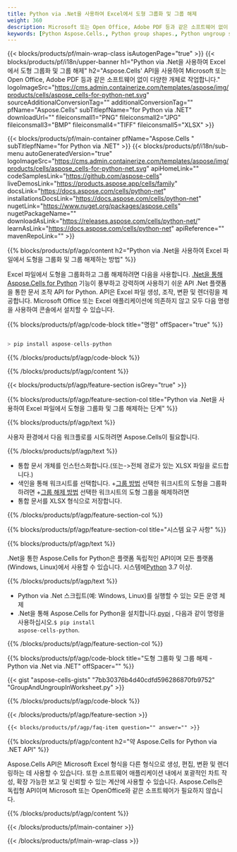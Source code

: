 ```yaml
---
title: Python via .Net을 사용하여 Excel에서 도형 그룹화 및 그룹 해제
weight: 360
description: Microsoft 또는 Open Office, Adobe PDF 등과 같은 소프트웨어 없이 Aspose.Cells' Python via .Net API을 사용하여 개체 그룹화 및 그룹 해제
keywords: [Python Aspose.Cells., Python group shapes., Python ungroup shapes., Python group and ungroup shapes., Python group or ungroup shapes]
---
```

{{< blocks/products/pf/main-wrap-class isAutogenPage="true" >}}
{{< blocks/products/pf/i18n/upper-banner h1="Python via .Net을 사용하여 Excel에서 도형 그룹화 및 그룹 해제" h2="Aspose.Cells\' API을 사용하여 Microsoft 또는 Open Office, Adobe PDF 등과 같은 소프트웨어 없이 다양한 개체로 작업합니다." logoImageSrc="https://cms.admin.containerize.com/templates/aspose/img/products/cells/aspose_cells-for-python-net.svg" sourceAdditionalConversionTag="" additionalConversionTag="" pfName="Aspose.Cells" subTitlepfName="for Python via .NET" downloadUrl="" fileiconsmall1="PNG" fileiconsmall2="JPG" fileiconsmall3="BMP" fileiconsmall4="TIFF" fileiconsmall5="XLSX" >}}

{{< blocks/products/pf/main-container pfName="Aspose.Cells " subTitlepfName="for Python via .NET" >}}
{{< blocks/products/pf/i18n/sub-menu autoGeneratedVersion="true" logoImageSrc="https://cms.admin.containerize.com/templates/aspose/img/products/cells/aspose_cells-for-python-net.svg" apiHomeLink="" codeSamplesLink="https://github.com/aspose-cells" liveDemosLink="https://products.aspose.app/cells/family" docsLink="https://docs.aspose.com/cells/python-net" installationsDocsLink="https://docs.aspose.com/cells/python-net" nugetLink="https://www.nuget.org/packages/aspose.cells" nugetPackageName="" downloadAsLink="https://releases.aspose.com/cells/python-net/" learnAsLink="https://docs.aspose.com/cells/python-net" apiReference="" mavenRepoLink="" >}}

{{% blocks/products/pf/agp/content h2="Python via .Net을 사용하여 Excel 파일에서 도형을 그룹화 및 그룹 해제하는 방법" %}}

 Excel 파일에서 도형을 그룹화하고 그룹 해제하려면 다음을 사용합니다.
 [.Net을 통해 Aspose.Cells for Python](https://pypi.org/project/aspose-cells-python/) 
 기능이 풍부하고 강력하며 사용하기 쉬운 API .Net 플랫폼을 통한 문서 조작 API for Python. API은 Excel 파일 생성, 조작, 변환 및 렌더링을 제공합니다. Microsoft Office 또는 Excel 애플리케이션에 의존하지 않고 모두 다음 명령을 사용하여 콘솔에서 설치할 수 있습니다.

{{% blocks/products/pf/agp/code-block title="명령" offSpacer="true" %}}

```cs

> pip install aspose-cells-python

```

{{% /blocks/products/pf/agp/code-block %}}

{{% /blocks/products/pf/agp/content %}}

{{< blocks/products/pf/agp/feature-section isGrey="true" >}}

{{% blocks/products/pf/agp/feature-section-col title="Python via .Net을 사용하여 Excel 파일에서 도형을 그룹화 및 그룹 해제하는 단계" %}}

{{% blocks/products/pf/agp/text %}}

사용자 환경에서 다음 워크플로를 시도하려면 Aspose.Cells이 필요합니다.

{{% /blocks/products/pf/agp/text %}}

+ 통합 문서 개체를 인스턴스화합니다.(또는->전체 경로가 있는 XLSX 파일을 로드합니다.)
+ 색인을 통해 워크시트를 선택합니다.
 +[그룹 방법](https://reference.aspose.com/cells/python-net/aspose.cells.drawing/shapecollection/group/) 선택한 워크시트의 도형을 그룹화하려면
 +[그룹 해제 방법](https://reference.aspose.com/cells/python-net/aspose.cells.drawing/shapecollection/ungroup/) 선택한 워크시트의 도형 그룹을 해제하려면
+ 통합 문서를 XLSX 형식으로 저장합니다.

{{% /blocks/products/pf/agp/feature-section-col %}}

{{% blocks/products/pf/agp/feature-section-col title="시스템 요구 사항" %}}

{{% blocks/products/pf/agp/text %}}

 .Net을 통한 Aspose.Cells for Python은 플랫폼 독립적인 API이며 모든 플랫폼(Windows, Linux)에서 사용할 수 있습니다. 시스템에[Python](https://www.python.org/downloads/) 3.7 이상.
 
{{% /blocks/products/pf/agp/text %}}

-  Python via .Net 스크립트(예: Windows, Linux)를 실행할 수 있는 모든 운영 체제
-  .Net을 통해 Aspose.Cells for Python을 설치합니다.<a href="https://pypi.org/project/aspose-cells-python/">pypi</a> , 다음과 같이 명령을 사용하십시오.<code>$ pip install aspose-cells-python</code>.

{{% /blocks/products/pf/agp/feature-section-col %}}

{{% blocks/products/pf/agp/code-block title="도형 그룹화 및 그룹 해제 - Python via .Net via .NET" offSpacer="" %}}

{{< gist "aspose-cells-gists" "7bb30376b4d40cdfd596286870fb9752" "GroupAndUngroupInWorksheet.py" >}}

{{% /blocks/products/pf/agp/code-block %}}

{{< /blocks/products/pf/agp/feature-section >}}

    {{< blocks/products/pf/agp/faq-item question="" answer="" >}}
 

<!-- aboutfile Starts -->

{{% blocks/products/pf/agp/content h2="약 Aspose.Cells for Python via .NET API" %}}

Aspose.Cells API은 Microsoft Excel 형식을 다른 형식으로 생성, 편집, 변환 및 렌더링하는 데 사용할 수 있습니다. 또한 소프트웨어 애플리케이션 내에서 포괄적인 차트 작성, 확장 가능한 보고 및 신뢰할 수 있는 계산에 사용할 수 있습니다. Aspose.Cells은 독립형 API이며 Microsoft 또는 OpenOffice와 같은 소프트웨어가 필요하지 않습니다.

{{% /blocks/products/pf/agp/content %}}



<!-- aboutfile Ends -->
<!--
{{< blocks/products/pf/agp/other-supported-section title="Other Supported Splitting Formats" subTitle="Using Python via .NET, One can also split large file into chunks of many other file formats including." >}}

{{< blocks/products/pf/agp/other-supported-section-item href="https://products.aspose.com/cells/net/splitter/ods/" name="ODS" description="OpenDocument Spreadsheet File" >}}
{{< blocks/products/pf/agp/other-supported-section-item href="https://products.aspose.com/cells/net/splitter/xls/" name="XLS" description="Excel Binary Format" >}}
{{< blocks/products/pf/agp/other-supported-section-item href="https://products.aspose.com/cells/net/splitter/xlsb/" name="XLSB" description="Binary Excel Workbook File" >}}
{{< blocks/products/pf/agp/other-supported-section-item href="https://products.aspose.com/cells/net/splitter/xlsm/" name="XLSM" description="Spreadsheet File" >}}

{{< /blocks/products/pf/agp/other-supported-section >}}

-->

{{< /blocks/products/pf/main-container >}}
    
{{< /blocks/products/pf/main-wrap-class >}}
